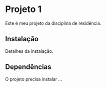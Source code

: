 # Projeto 1

Este é meu projeto da disciplina de residência.

## Instalação

Detalhes da instalação.

## Dependências

O projeto precisa instalar ...
